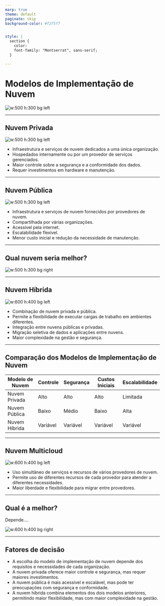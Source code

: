 ```yaml
---
marp: true
theme: default
paginate: skip
background-color: #f2f5f7


style: |
  section {
    color: 
    font-family: "Montserrat", sans-serif;
  }

---
```


# Modelos de Implementação de Nuvem

![w:500 h:300 bg left](https://tiinside.com.br/wp-content/uploads/2017/09/cLOUD.NUVEM_.png)

---
## Nuvem Privada

![w:500 h:300 bg left](https://comoaprenderwindows.com.br/wp-content/uploads/2020/07/nuvemprivada.png)

- Infraestrutura e serviços de nuvem dedicados a uma única organização.
- Hospedados internamente ou por um provedor de serviços gerenciados.
- Maior controle sobre a segurança e a conformidade dos dados.
- Requer investimentos em hardware e manutenção.

---

## Nuvem Pública

![w:500 h:300 bg left](https://www.datarain.com.br/wp-content/uploads/2021/08/publicacloud.png)


- Infraestrutura e serviços de nuvem fornecidos por provedores de nuvem.
- Compartilhada por várias organizações.
- Acessível pela internet.
- Escalabilidade flexível.
- Menor custo inicial e redução da necessidade de manutenção.

---

## Qual nuvem seria melhor?
![w:500 h:300 bg right](https://www.hlti.com.br/wp-content/uploads/2022/07/Nuvem-Privada-x-Nuvem-Publica-Qual-o-melhor-tipo-de-nuvem.png)

---

## Nuvem Híbrida

![w:600 h:400 bg left](https://www.scurra.com.br/blog/wp-content/uploads/2017/08/cloud-hibryd-768x467.png)

- Combinação de nuvem privada e pública.
- Permite a flexibilidade de executar cargas de trabalho em ambientes diferentes.
- Integração entre nuvens públicas e privadas.
- Migração seletiva de dados e aplicações entre nuvens.
- Maior complexidade na gestão e segurança.

---

## Comparação dos Modelos de Implementação de Nuvem

| Modelo de Nuvem   | Controle | Segurança | Custos Iniciais | Escalabilidade |
|-------------------|----------|-----------|-----------------|----------------|
| Nuvem Privada     | Alto     | Alto      | Alto            | Limitada       |
| Nuvem Pública     | Baixo    | Médio     | Baixo           | Alta           |
| Nuvem Híbrida     | Variável | Variável  | Variável        | Variável       |

---
## Nuvem Multicloud

![w:600 h:400 bg left](https://t9z6z8s3.rocketcdn.me/wp-content/uploads/2021/01/Multicloud.png)

-  Uso simultâneo de serviços e recursos de vários provedores de nuvem.
- Permite uso de diferentes recursos de cada provedor para atender a diferentes necessidades.
- Maior liberdade e flexibilidade para migrar entre provedores.

---
## Qual é a melhor?

Depende....

![w:600 h:400 bg right](https://ss3tecnologia.com.br/wp-content/uploads/2023/05/nuvem-publica-privada-ou-hibrida-1024x536.png)

---

## Fatores de decisão

- A escolha do modelo de implementação de nuvem depende dos requisitos e necessidades de cada organização.
- A nuvem privada oferece maior controle e segurança, mas requer maiores investimentos.
- A nuvem pública é mais acessível e escalável, mas pode ter preocupações com segurança e conformidade.
- A nuvem híbrida combina elementos dos dois modelos anteriores, permitindo maior flexibilidade, mas com maior complexidade na gestão.

